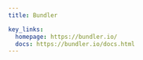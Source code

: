 ```yaml
---
title: Bundler

key_links:
  homepage: https://bundler.io/
  docs: https://bundler.io/docs.html
---
```


